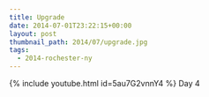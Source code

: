```yaml
---
title: Upgrade
date: 2014-07-01T23:22:15+00:00
layout: post
thumbnail_path: 2014/07/upgrade.jpg
tags:
  - 2014-rochester-ny
---
```

{% include youtube.html id=5au7G2vnnY4 %}
Day 4